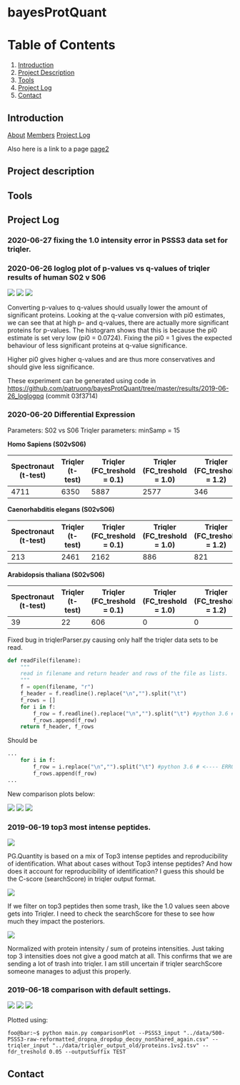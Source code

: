 # bayesProtQuant

# Table of Contents
1. [Introduction](#introduction)
2. [Project Description](#project-description)
3. [Tools](#tools)
4. [Project Log](#project-log)
5. [Contact](#contact)

## Introduction


[About]()
[Members]()
[Project Log]()

Also here is a link to a page [page2](page_2)
## Project description
## Tools

## Project Log
### 2020-06-27 fixing the 1.0 intensity error in PSSS3 data set for triqler.



### 2020-06-26 loglog plot of p-values vs q-values of triqler results of human S02 v S06

![](results/2019-06-26_loglogpq/pi0_est_hs_t_s02_s06.png)
![](https://github.com/patruong/bayesProtQuant/blob/master/results/2019-06-26_loglogpq/pi0_1_hs_t_s02_s06.png)
![](https://github.com/patruong/bayesProtQuant/blob/master/results/2019-06-26_loglogpq/hs_t_s02_s06_histogram.png)


Converting p-values to q-values should usually lower the amount of significant proteins. Looking at the q-value conversion with pi0 estimates, we can see that at high p- and q-values, there are actually more significant proteins for p-values. The histogram shows that this is because the pi0 estimate is set very low (pi0 = 0.0724). Fixing the pi0 = 1 gives the expected behaviour of less significant proteins at q-value significance.

Higher pi0 gives higher q-values and are thus more conservatives and should give less significance.

These experiment can be generated using code in https://github.com/patruong/bayesProtQuant/tree/master/results/2019-06-26_loglogpq (commit  03f3714)



### 2020-06-20 Differential Expression
Parameters:
S02 vs S06
Triqler parameters: minSamp = 15

**Homo Sapiens (S02vS06)**

| Spectronaut (t-test) | Triqler (t-test) | Triqler (FC_treshold = 0.1) | Triqler (FC_treshold = 1.0)|Triqler (FC_treshold = 1.2) |
|----------------------|------------------|--------------------------|--------------------------|--------------------------| 
| 4711                 | 6350             | 5887                     |   2577                       |   346                       |

**Caenorhabditis elegans (S02vS06)**

| Spectronaut (t-test) | Triqler (t-test) | Triqler (FC_treshold = 0.1) | Triqler (FC_treshold = 1.0)|Triqler (FC_treshold = 1.2) |
|----------------------|------------------|--------------------------|--------------------------|--------------------------| 
| 213                 | 2461             | 2162                     |   886                       |     821                     |

**Arabidopsis thaliana (S02vS06)**

| Spectronaut (t-test) | Triqler (t-test) | Triqler (FC_treshold = 0.1) | Triqler (FC_treshold = 1.0)|Triqler (FC_treshold = 1.2) |
|----------------------|------------------|--------------------------|--------------------------|--------------------------| 
| 39                 | 22             | 606                     |     0                     |      0                    |

Fixed bug in triqlerParser.py causing only half the triqler data sets to be read.

```python
def readFile(filename):
    """
    read in filename and return header and rows of the file as lists.
    """       
    f = open(filename, "r")
    f_header = f.readline().replace("\n","").split("\t")
    f_rows = []
    for i in f:
        f_row = f.readline().replace("\n","").split("\t") #python 3.6 # <---- ERROR
        f_rows.append(f_row)
    return f_header, f_rows
```
Should be 

```python
...
    for i in f:
        f_row = i.replace("\n","").split("\t") #python 3.6 # <---- ERROR
        f_rows.append(f_row)
...
```

New comparison plots below:

![](plots/2019-06-20_fixedParserBug/HS_plot_minSamp15_logFold1.png)
![](plots/2019-06-20_fixedParserBug/CE_plot_minSamp15_logFold1.png)
![](plots/2019-06-20_fixedParserBug/AT_plot_minSamp15_logFold1.png)


### 2019-06-19 top3 most intense peptides.
![](plots/2019-06-19-top3intense/top3IntensePeptide.png)

PG.Quantity is based on a mix of Top3 intense peptides and reproducibility of identification. What about cases without Top3 intense peptides? And how does it account for reproducibility of identification? I guess this should be the C-score (searchScore) in triqler output format.

![](plots/2019-06-19-top3intense/trashGetsIntoTriqler.png)

If we filter on top3 peptides then some trash, like the 1.0 values seen above gets into Triqler. I need to check the searchScore for these to see how much they impact the posteriors.

![](plots/2019-06-19-top3intense/top3IntensitiesHomoSapSpectronaut.png)

Normalized with protein intensity / sum of proteins intensities. Just taking top 3 intensities does not give a good match at all. This confirms that we are sending a lot of trash into triqler. I am still uncertain if triqler searchScore someone manages to adjust this properly.

### 2019-06-18 comparison with default settings.
![](plots/2019-06-18_init/H_sapiens.png)
![](plots/2019-06-18_init/A_thaliana.png)
![](plots/2019-06-18_init/C_elegans.png)

Plotted using:

```console
foo@bar:~$ python main.py comparisonPlot --PSSS3_input "../data/500-PSSS3-raw-reformatted_dropna_dropdup_decoy_nonShared_again.csv" --triqler_input "../data/triqler_output_old/proteins.1vs2.tsv" --fdr_treshold 0.05 --outputSuffix TEST

```

## Contact
